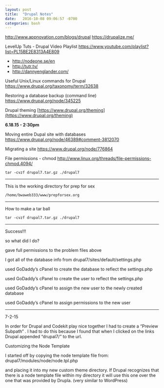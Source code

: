 ```yaml
---
layout: post
title:  "Drupal Notes"
date:   2016-10-08 09:06:57 -0700
categories: bash
---
```


http://www.appnovation.com/blogs/drupal
https://drupalize.me/

LevelUp Tuts - Drupal Video Playlist
https://www.youtube.com/playlist?list=PL15BE2E8313A4E809

- http://nodeone.se/en
- http://tutr.tv/
- http://dannyenglander.com/

Useful Unix/Linux commands for Drupal  
https://www.drupal.org/taxonomy/term/32638  

Restoring a database backup (command line)  
https://www.drupal.org/node/345225  

Drupal theming
[https://www.drupal.org/theming](https://www.drupal.org/theming)


**6.18.15 - 2:30pm**

Moving entire Dupal site with databases
https://www.drupal.org/node/46389#comment-3812070


Migrating a site
https://www.drupal.org/node/776864


File permissions - chmod
http://www.linux.org/threads/file-permissions-chmod.4094/

`tar -cvzf drupal7.tar.gz ./drupal7`

---

This is the working directory for prep for sex

`/home/bwaweb333/www/prepforsex.org`

---

How to make a tar ball

`tar -cvzf drupal7.tar.gz ./drupal7`

---

Success!!!

so what did I do?

gave full permissions to the problem files above

I got all of the database info from
drupal7/sites/default/settings.php

used GoDaddy’s cPanel to create the database to reflect the settings.php

used GoDaddy’s cPanel to create the user to reflect the settings.php

used GoDaddy’s cPanel to assign the new user to the newly created database

used GoDaddy’s cPanel to assign permissions to the new user

---

7-2-15

In order for Drupal and Codekit play nice together I had to create a “Preview Subpath” . I had to do this because I found that when I clicked on the links Drupal appended “drupal7/” to the url.

Customizing the Node Template

I started off by copying the node template file from:
drupal7/modules/node/node.tpl.php

and placing it into my new custom theme directory. If Drupal recognizes that there is a node template file within my directory it will use this one over the one that was provided by Drupla. (very similar to WordPress)